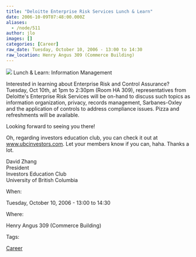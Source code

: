 ```yaml
---
title: "Deloitte Enterprise Risk Services Lunch & Learn"
date: 2006-10-09T07:48:00.000Z
aliases:
  - /node/511
author: jlo
images: []
categories: [Career]
raw_date: Tuesday, October 10, 2006 - 13:00 to 14:30
raw_location: Henry Angus 309 (Commerce Building)
---
```


![](http://www.deloitte.com/dtt/cda/l10n/lid-1/img/site/firm_logo.gif)
Lunch & Learn: Information Management

Interested in learning about Enterprise Risk and Control Assurance? Tuesday, Oct 10th, at 1pm to 2:30pm (Room HA 309), representatives from Deloitte's Enterprise Risk Services will be on-hand to discuss such topics as information organization, privacy, records management, Sarbanes-Oxley and the application of controls to address compliance issues. Pizza and refreshments will be available.

Looking forward to seeing you there!

Oh, regarding investors education club, you can check it out at www.ubcinvestors.com. Let your members know if you can, haha. Thanks a lot.

David Zhang \
President \
Investors Education Club \
University of British Columbia

When: 

Tuesday, October 10, 2006 - 13:00 to 14:30

Where: 

Henry Angus 309 (Commerce Building)

Tags: 

[Career](/career)
